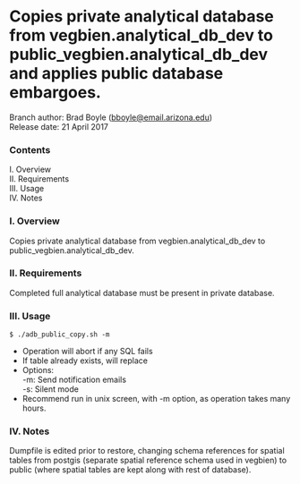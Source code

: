 # Copies private analytical database from vegbien.analytical_db_dev to public_vegbien.analytical_db_dev and applies public database embargoes.

Branch author: Brad Boyle (bboyle@email.arizona.edu)  
Release date: 21 April 2017

### Contents

I. Overview  
II. Requirements  
III. Usage  
IV. Notes 

### I. Overview

Copies private analytical database from vegbien.analytical_db_dev to public_vegbien.analytical_db_dev.

### II. Requirements  

Completed full analytical database must be present in private database.

### III. Usage

```
$ ./adb_public_copy.sh -m

```

  * Operation will abort if any SQL fails
  * If table already exists, will replace
  * Options:  
  	-m: Send notification emails  
  	-s: Silent mode  
  * Recommend run in unix screen, with -m option, as operation takes many hours.
  	
### IV. Notes 

Dumpfile is edited prior to restore, changing schema references for spatial tables from postgis (separate spatial reference schema used in vegbien) to public (where spatial tables are kept along with rest of database).

